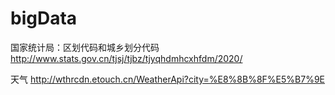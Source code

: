 # bigData
国家统计局：区划代码和城乡划分代码
http://www.stats.gov.cn/tjsj/tjbz/tjyqhdmhcxhfdm/2020/

天气
http://wthrcdn.etouch.cn/WeatherApi?city=%E8%8B%8F%E5%B7%9E
